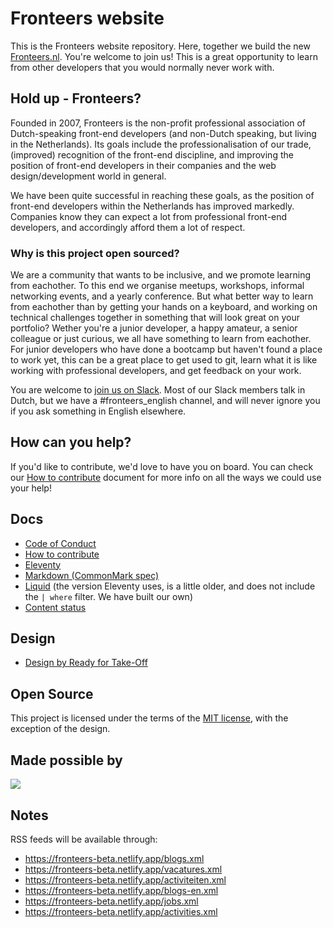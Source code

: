 # Fronteers website

This is the Fronteers website repository. Here, together we build the new [Fronteers.nl](https://fronteers.nl). You're welcome to join us! This is a great opportunity to learn from other developers that you would normally never work with.

## Hold up - Fronteers?

Founded in 2007, Fronteers is the non-profit professional association of Dutch-speaking front-end developers (and non-Dutch speaking, but living in the Netherlands). Its goals include the professionalisation of our trade, (improved) recognition of the front-end discipline, and improving the position of front-end developers in their companies and the web design/development world in general.

We have been quite successful in reaching these goals, as the position of front-end developers within the Netherlands has improved markedly. Companies know they can expect a lot from professional front-end developers, and accordingly afford them a lot of respect.

### Why is this project open sourced?

We are a community that wants to be inclusive, and we promote learning from eachother. To this end we organise meetups, workshops, informal networking events, and a yearly conference. But what better way to learn from eachother than by getting your hands on a keyboard, and working on technical challenges together in something that will look great on your portfolio? Wether you're a junior developer, a happy amateur, a senior colleague or just curious, we all have something to learn from eachother. For junior developers who have done a bootcamp but haven't found a place to work yet, this can be a great place to get used to git, learn what it is like working with professional developers, and get feedback on your work.

You are welcome to [join us on Slack](https://fronteers-slack.herokuapp.com/). Most of our Slack members talk in Dutch, but we have a #fronteers_english channel, and will never ignore you if you ask something in English elsewhere.

## How can you help?

If you'd like to contribute, we'd love to have you on board. You can check our [How to contribute](docs/contribute.md) document for more info on all the ways we could use your help!

## Docs

-   [Code of Conduct](docs/code-of-conduct.md)
-   [How to contribute](docs/contribute.md)
-   [Eleventy](https://www.11ty.dev/docs/)
-   [Markdown (CommonMark spec)](https://spec.commonmark.org/0.29/)
-   [Liquid](https://shopify.github.io/liquid/) (the version Eleventy uses, is a little older, and does not include the `| where` filter. We have built our own)
-   [Content status](../../issues/204)

## Design

-   [Design by Ready for Take-Off](https://xd.adobe.com/view/bd533314-bf05-4cbe-b634-499f8f25dbbc-e800/)

## Open Source

This project is licensed under the terms of the [MIT license](LICENSE), with the exception of the design.

## Made possible by

<a href="https://www.netlify.com">
  <img src="https://www.netlify.com/img/global/badges/netlify-dark.svg"/>
</a>

## Notes

RSS feeds will be available through:

-   https://fronteers-beta.netlify.app/blogs.xml
-   https://fronteers-beta.netlify.app/vacatures.xml
-   https://fronteers-beta.netlify.app/activiteiten.xml
-   https://fronteers-beta.netlify.app/blogs-en.xml
-   https://fronteers-beta.netlify.app/jobs.xml
-   https://fronteers-beta.netlify.app/activities.xml
